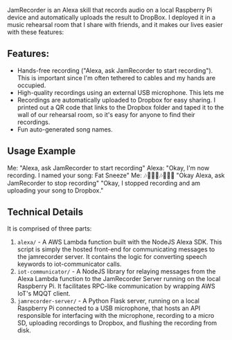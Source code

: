 JamRecorder is an Alexa skill that records audio on a local Raspberry Pi device and automatically uploads the result to DropBox. I deployed it in a music rehearsal room that I share with friends, and it makes our lives easier with these features:

## Features:
* Hands-free recording ("Alexa, ask JamRecorder to start recording"). This is important since I'm often tethered to cables and my hands are occupied.
* High-quality recordings using an external USB microphone. This lets me
* Recordings are automatically uploaded to Dropbox for easy sharing. I printed out a QR code that links to the Dropbox folder and taped it to the wall of our rehearsal room, so it's easy for anyone to find their recordings.
* Fun auto-generated song names.

## Usage Example
Me: "Alexa, ask JamRecorder to start recording"
Alexa: "Okay, I'm now recording. I named your song: Fat Sneeze"
Me: 🎶🎸🥁🎷🎶🎸🥁🎷
"Okay Alexa, ask JamRecorder to stop recording"
"Okay, I stopped recording and am uploading your song to Dropbox."

## Technical Details
It is comprised of three parts:
1. `alexa/` - A AWS Lambda function built with the NodeJS Alexa SDK. This script is simply the hosted front-end for communicating messages to the jamrecorder server. It contains the logic for converting speech keywords to iot-communicator calls.
1. `iot-communicator/` - A NodeJS library for relaying messages from the Alexa Lambda function to the JamRecorder Server running on the local Raspberry Pi. It facilitates RPC-like communication by wrapping AWS IoT's MQQT client.
1. `jamrecorder-server/` - A Python Flask server, running on a local Raspberry Pi connected to a USB microphone, that hosts an API responsible for interfacing with the microphone, recording to a micro SD, uploading recordings to Dropbox, and flushing the recording from disk.
